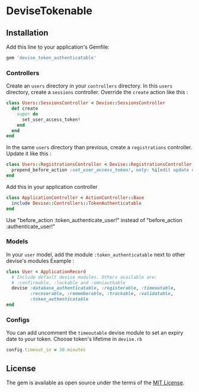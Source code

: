 # DeviseTokenable

## Installation

Add this line to your application's Gemfile:

```ruby
gem 'devise_token_authenticatable'
```

### Controllers

Create an `users` directory in your `controllers` directory.
In this `users` directory, create a `sessions` controller.
Override the `create` action like this :

```ruby
class Users::SessionsController < Devise::SessionsController
  def create
    super do
      set_user_access_token!
    end
  end
end
```

In the same `users` directory than previous, create a `registrations` controller.
Update it like this :

```ruby
class Users::RegistrationsController < Devise::RegistrationsController
  prepend_before_action :set_user_access_token!, only: %i[edit update destroy]
end
```

Add this in your application controller

```ruby
class ApplicationController < ActionController::Base
  include Devise::Controllers::TokenAuthenticatable
end
```

Use "before_action :token_authenticate_user!" instead of "before_action :authenticate_user!"

### Models

In your `user` model, add the module `:token_authenticatable` next to other devise's modules
Example :

```ruby
class User < ApplicationRecord
  # Include default devise modules. Others available are:
  # :confirmable, :lockable and :omniauthable
  devise :database_authenticatable, :registerable, :timeoutable,
         :recoverable, :rememberable, :trackable, :validatable,
         :token_authenticatable
end
```

### Configs

You can add uncomment the `timeoutable` devise module to set an expiry date to your token.
Choose token's lifetime in `devise.rb`

```ruby
config.timeout_in = 30.minutes
```

## License

The gem is available as open source under the terms of the [MIT License](https://opensource.org/licenses/MIT).

